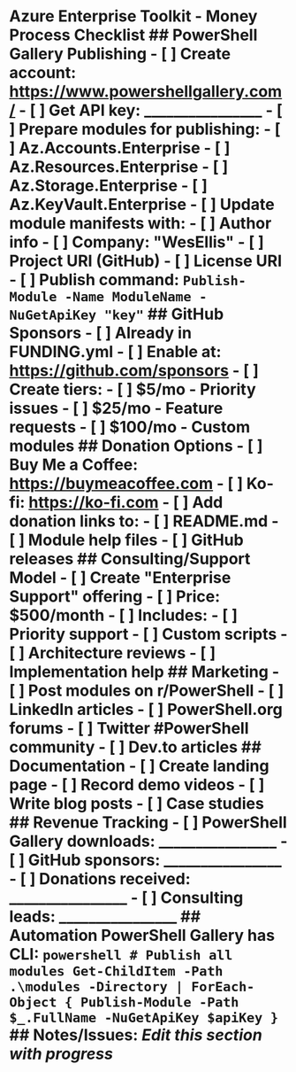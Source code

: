 # Azure Enterprise Toolkit - Money Process Checklist ## PowerShell Gallery Publishing - [ ] Create account: https://www.powershellgallery.com/ - [ ] Get API key: ________________ - [ ] Prepare modules for publishing: - [ ] Az.Accounts.Enterprise - [ ] Az.Resources.Enterprise - [ ] Az.Storage.Enterprise - [ ] Az.KeyVault.Enterprise - [ ] Update module manifests with: - [ ] Author info - [ ] Company: "WesEllis" - [ ] Project URI (GitHub) - [ ] License URI - [ ] Publish command: `Publish-Module -Name ModuleName -NuGetApiKey "key"` ## GitHub Sponsors - [ ] Already in FUNDING.yml - [ ] Enable at: https://github.com/sponsors - [ ] Create tiers: - [ ] $5/mo - Priority issues - [ ] $25/mo - Feature requests - [ ] $100/mo - Custom modules ## Donation Options - [ ] Buy Me a Coffee: https://buymeacoffee.com - [ ] Ko-fi: https://ko-fi.com - [ ] Add donation links to: - [ ] README.md - [ ] Module help files - [ ] GitHub releases ## Consulting/Support Model - [ ] Create "Enterprise Support" offering - [ ] Price: $500/month - [ ] Includes: - [ ] Priority support - [ ] Custom scripts - [ ] Architecture reviews - [ ] Implementation help ## Marketing - [ ] Post modules on r/PowerShell - [ ] LinkedIn articles - [ ] PowerShell.org forums - [ ] Twitter #PowerShell community - [ ] Dev.to articles ## Documentation - [ ] Create landing page - [ ] Record demo videos - [ ] Write blog posts - [ ] Case studies ## Revenue Tracking - [ ] PowerShell Gallery downloads: ________________ - [ ] GitHub sponsors: ________________ - [ ] Donations received: ________________ - [ ] Consulting leads: ________________ ## Automation PowerShell Gallery has CLI: ```powershell # Publish all modules Get-ChildItem -Path .\modules -Directory | ForEach-Object { Publish-Module -Path $_.FullName -NuGetApiKey $apiKey } ``` ## Notes/Issues: _Edit this section with progress_